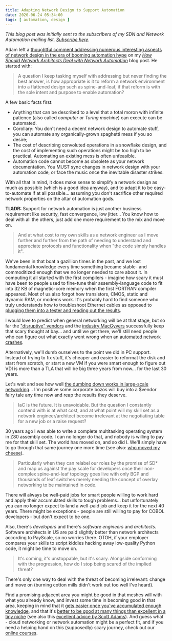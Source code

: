 ```yaml
---
title: Adapting Network Design to Support Automation
date: 2020-06-24 05:34:00
tags: [ automation, design ]
---
```

*This blog post was initially sent to the subscribers of my SDN and Network Automation mailing list. [Subscribe here](http://www.ipspace.net/Subscribe/Five_SDN_Tips).*

Adam left a [thoughtful comment addressing numerous interesting aspects of network design in the era of booming automation hype](/2020/06/network-architects-facing-automation.html#73) on my *[How Should Network Architects Deal with Network Automation](/2020/06/network-architects-facing-automation.html)* blog post. He started with:

> A question I keep tasking myself with addressing but never finding the best answer, is how appropriate is it to reform a network environment into a flattened design such as spine-and-leaf, if that reform is with the sole intent and purpose to enable automation?

A few basic facts first:
<!--more-->
* Anything that can be described to a level that a total moron with infinite patience (also called _computer_ or _Turing machine_) can execute can be automated. 
* Corollary: You don't need a decent network design to automate stuff, you can automate any organically-grown spaghetti mess if you so desire;
* The cost of describing convoluted operations in a snowflake design, and the cost of implementing such operations might be too high to be practical. Automating an existing mess is often unfeasible.
* Automation code cannot become as obsolete as your network documentation. You MUST sync changes in network design with your automation code, or face the music once the inevitable disaster strikes.

With all that in mind, it does make sense to simplify a network design as much as possible (which is a good idea anyway), and to adapt it to be easy-to-automate if at all possible... assuming you don't sacrifice other required network properties on the altar of automation gods.

**TL&DR:** Support for network automation is just another business requirement like security, fast convergence, low jitter... You know how to deal with all the others, just add one more requirement to the mix and move on.

>  And at what cost to my own skills as a network engineer as I move further and further from the path of needing to understand and appreciate protocols and functionality when "the code simply handles it".

We've been in that boat a gazillion times in the past, and we lost fundamental knowledge every time something became stable- and commoditized enough that we no longer needed to care about it. In computing it all started with the first compilers - imagine how scary it must have been to people used to fine-tune their assembly-language code to fit into 32 KB of magnetic-core memory when the first FORTRAN compiler appeared. Most of us also forgot how transistors, CMOS, static and dynamic RAM, or modems work. It's probably hard to find someone who truly understands how to troubleshoot Ethernet cables as opposed to [plugging them into a tester and reading out the results](/2018/02/how-self-sufficient-do-you-want-to-be.html).

I would love to predict when general networking will be at that stage, but so far the ["disruptive" vendors](/2019/10/the-cost-of-disruptiveness-and.html) and the [industry MacGyvers](/2013/08/temper-your-macgyver-streak.html) successfully keep that scary thought at bay... and until we get there, we'll still need people who can figure out what exactly went wrong when an [automated network crashes](/2018/02/big-red-button-for-network-automation.html).

Alternatively, we'll dumb ourselves to the point we did in PC support. Instead of trying to fix stuff, it's cheaper and easier to reformat the disk and start from scratch, or start a new VM if you were smart enough to figure out VDI is more than a TLA that will be big three years from now... for the last 30 years. 

Let's wait and see how well [the dumbing down works in large-scale networking](/2015/11/can-you-afford-to-reformat-your-data.html)... I'm positive some corporate bozos will buy into a $vendor fairy tale any time now and reap the results they deserve.

> IaC is the future. It is unavoidable. But the question I constantly contend with is at what cost, and at what point will my skill set as a network engineer/architect become irrelevant at the negotiating table for a new job or a raise request?

30 years ago I was able to write a complete multitasking operating system in Z80 assembly code. I can no longer do that, and nobody is willing to pay me for that skill set. The world has moved on, and so did I. We'll simply have to go through that same journey one more time (see also: [who moved my cheese](https://en.wikipedia.org/wiki/Who_Moved_My_Cheese%3F)).

> Particularly when they can relabel our roles by the promise of SD* and map us against the pay scale for developers once their non-complex spine-and-leaf topology goes live with only BGP and thousands of leaf switches merely needing the concept of overlay networking to be maintained in code.

There will always be well-paid jobs for smart people willing to work hard and apply their accumulated skills to tough problems... but unfortunately you can no longer expect to land a well-paid job and keep it for the next 40 years. There might be exceptions - people are still willing to pay for COBOL developers - but don't expect to be one.

Also, there's _developers_ and there's _software engineers_ and _architects_. Software architects in US are paid slightly better than network architects according to PayScale, so no worries there. OTOH, if your employer compares your skills to script kiddies hacking away low-quality Python code, it might be time to move on.

> It's coming, it's unstoppable, but it's scary. Alongside conforming with the progression, how do I stop being scared of the implied threat?

There's only one way to deal with the threat of becoming irrelevant: change and move on (burning cotton mills didn't work out too well I've heard).

Find a promising adjacent area you might be good in that meshes will with what you already know, and invest some time in becoming good in that area, keeping in mind that it [gets easier once you've accumulated enough knowledge](/2015/08/how-did-you-learn-so-much-about.html), and that it's [better to be good at many things than excellent in a tiny niche](/2015/05/on-i-shaped-and-t-shaped-skills.html) (see also this [excellent advice by Scott Adams](https://dilbertblog.typepad.com/the_dilbert_blog/2007/07/career-advice.html)). And guess what - cloud networking or network automation might be a perfect fit, and if you need a helping hand on this (supposedly) scary journey, check out our [online courses](https://www.ipspace.net/Courses).